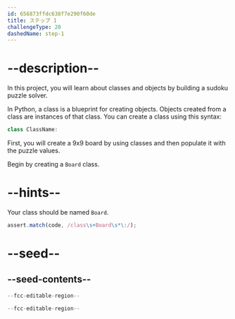 ```yaml
---
id: 656873ffdc638f7e290f60de
title: ステップ 1
challengeType: 20
dashedName: step-1
---
```


# --description--

In this project, you will learn about classes and objects by building a sudoku puzzle solver.

In Python, a class is a blueprint for creating objects. Objects created from a class are instances of that class. You can create a class using this syntax:

```js
class ClassName:
```

First, you will create a 9x9 board by using classes and then populate it with the puzzle values.

Begin by creating a `Board` class.

# --hints--

Your class should be named `Board`.

```js
assert.match(code, /class\s+Board\s*\:/);
```

# --seed--

## --seed-contents--

```py
--fcc-editable-region--

--fcc-editable-region--
```
